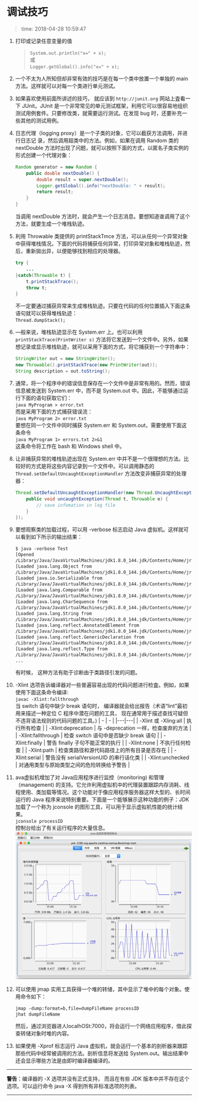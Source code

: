 # 调试技巧
>time: 2018-04-28 10:59:47

1. 打印或记录任意变量的值
    >`System.out.println("x=" + x);`  
    >或  
    >`Logger.getGlobal().info("x=" + x);`

1. 一个不太为人所知但却非常有效的技巧是在每一个类中放置一个单独的 main 方法。这样就可以对每一个类进行单元测试。

1. 如果喜欢使用前面所讲述的技巧， 就应该到 `http://junit.org` 网站上査看一下 JUnit。JUnit 是一个非常常见的单元测试框架，利用它可以很容易地组织测试用例套件。只要修改类，就需要运行测试。在发现 bug 时，还要补充一些其他的测试用例。

1. 日志代理（logging proxy）是一个子类的对象，它可以截获方法调用，并进行日志记
录，然后调用超类中的方法。例如，如果在调用 Random 类的 nextDouble 方法时出现了问题，就可以按照下面的方式，以匿名子类实例的形式创建一个代理对象：
    ```java
    Random generator = new Random {
        public double nextDouble() {
            double result = super.nextDouble();
            Logger.getGlobal().info("nextDouble: " + result);
            return result;
        }
    }
    ```

    当调用 nextDouble 方法时，就会产生一个日志消息。要想知道谁调用了这个方法，就要生成一个堆栈轨迹。

1. 利用 Throwable 类提供的 printStackTmce 方法，可以从任何一个异常对象中获得堆栈情况。下面的代码将捕获任何异常，打印异常对象和堆栈轨迹，然后，重新拋出异，以便能够找到相应的处理器。
    ```java
    try {
        ...
    }catch(Throwable t) {
        t.printStackTrace();
        throw t;
    }
    ```
    不一定要通过捕获异常来生成堆栈轨迹。只要在代码的任何位置插入下面这条语句就可以获得堆栈轨迹：  
    `Thread.dumpStack();`

1. —般来说，堆栈轨迹显示在 System.err 上。也可以利用 `printStackTrace(PrintWriter s)` 方法将它发送到一个文件中。另外，如果想记录或显示堆栈轨迹，就可以采用下面的方式，将它捕获到一个字符串中：
    ```java
    StringWriter out = new StringWriter();
    new Throwable().printStackTrace(new PrintWriter(out));
    String description = out.toString();
    ```

1. 通常，将一个程序中的错误信息保存在一个文件中是非常有用的。然而，错误信息被发送到 System.err 中，而不是 System.out 中。因此，不能够通过运行下面的语句获取它们：  
`java MyProgram > error.txt`  
而是采用下面的方式捕获错误流：  
`java MyProgram 2> error.txt`  
要想在同一个文件中同时捕获 System.err 和 System.out，需要使用下面这条命令  
`java MyProgram 1> errors.txt 2>&1`  
这条命令将工作在 bash 和 Windows shell 中。

1. 让非捕获异常的堆栈轨迹出现在 System.err 中并不是一个很理想的方法。比较好的方式是将这些内容记录到一个文件中。可以调用静态的 `Thread.setDefaultUncaughtExceptionHandler` 方法改变非捕获异常的处理器：
    ```java
    Thread.setDefaultUncaughtExceptionHandler(new Thread.UncaughtExceptionHandler() {
        public void uncaughtException(Thread t, Throwable e) {
            // save infomation in log file
        }
    });
    ```

1. 要想观察类的加载过程，可以用 -verbose 标志启动 Java 虚拟机。这样就可以看到如下所示的输出结果：
    ```shell
    $ java -verbose Test
    [Opened /Library/Java/JavaVirtualMachines/jdk1.8.0_144.jdk/Contents/Home/jre/lib/rt.jar]
    [Loaded java.lang.Object from /Library/Java/JavaVirtualMachines/jdk1.8.0_144.jdk/Contents/Home/jre/lib/rt.jar]
    [Loaded java.io.Serializable from /Library/Java/JavaVirtualMachines/jdk1.8.0_144.jdk/Contents/Home/jre/lib/rt.jar]
    [Loaded java.lang.Comparable from /Library/Java/JavaVirtualMachines/jdk1.8.0_144.jdk/Contents/Home/jre/lib/rt.jar]
    [Loaded java.lang.CharSequence from /Library/Java/JavaVirtualMachines/jdk1.8.0_144.jdk/Contents/Home/jre/lib/rt.jar]
    [Loaded java.lang.String from /Library/Java/JavaVirtualMachines/jdk1.8.0_144.jdk/Contents/Home/jre/lib/rt.jar]
    [Loaded java.lang.reflect.AnnotatedElement from /Library/Java/JavaVirtualMachines/jdk1.8.0_144.jdk/Contents/Home/jre/lib/rt.jar]
    [Loaded java.lang.reflect.GenericDeclaration from /Library/Java/JavaVirtualMachines/jdk1.8.0_144.jdk/Contents/Home/jre/lib/rt.jar]
    [Loaded java.lang.reflect.Type from /Library/Java/JavaVirtualMachines/jdk1.8.0_144.jdk/Contents/Home/jre/lib/rt.jar]
    ...
    ```
    有时候， 这种方法有助于诊断由于类路径引发的问题。

1. -Xlint 选项告诉编译器对一些普遍容易出现的代码问题进行检査。例如，如果使用下面这条命令编译:  
`javac -Xlint:fallthrough`  
当 switch 语句中缺少 break 语句时， 编译器就会给出报告（术语“lint”最初用来描述一种定位 C 程序中潜在问题的工具， 现在通常用于描述查找可疑但不违背语法规则的代码问题的工具。)
    | - | - |
    |---|---|
    | -Xlint 或 -Xling:all | 执行所有检查 |
    | -Xlint:deprecation | 与 -deprecation 一样，检查废弃的方法 |
    | -Xlint:fallthrough | 检查 switch 语句中是否缺少 break 语句 |
    | -Xlint:finally | 警告 finally 子句不能正常的执行 |
    | -Xlint:none | 不执行任何检查 |
    | -Xlint:path | 检查类路径和源代码路径上的所有目录是否存在 |
    | -Xlint:serial | 警告没有 serialVersionUID 的串行话化类 |
    | -Xlint:unchecked | 对通用类型与原始类型之间的危险转换给予警告 |

1. ava虚拟机增加了对 Java应用程序进行监控（monitoring) 和管理 （management) 的支持。它允许利用虚拟机中的代理装置跟踪内存消耗、线程使用、类加载等情况。这个功能对于像应用程序服务器这样大型的、长时间运行的 Java 程序来说特别重要。下面是一个能够展示这种功能的例子：JDK 加载了一个称为 jconsole 的图形工具，可以用于显示虚拟机性能的统计结果。  
`jconsole processID`  
控制台给出了有关运行程序的大量信息。  
![jcosole](../.images/jconsole.png)

1. 可以使用 jmap 实用工具获得一个堆的转储，其中显示了堆中的每个对象。使用命令如下：  
    ```shell
    jmap -dump:format=b,file=dumpFileName processID
    jhat dumpFileName
    ```
    然后，通过浏览器进人localhOSt:7000，将会运行一个网络应用程序，借此探查转储对象时堆的内容。

1. 如果使用 -Xprof 标志运行 Java 虚拟机，就会运行一个基本的剖析器来跟踪那些代码中经常被调用的方法。剖析信息将发送给 System.out。输出结果中还会显示哪些方法是由即时编译器编译的。

***
**警告**：编译器的 -X 选项并没有正式支持， 而且在有些 JDK 版本中并不存在这个选项。可以运行命令 java -X 得到所有非标准选项的列表。
***
